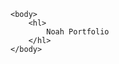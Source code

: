 <html>
    <head>
        <title>
            Noah Thatcher
        </title>
    </head>

    
    <body>
        <hl>
            Noah Portfolio
        </hl>
    </body>
</html>
